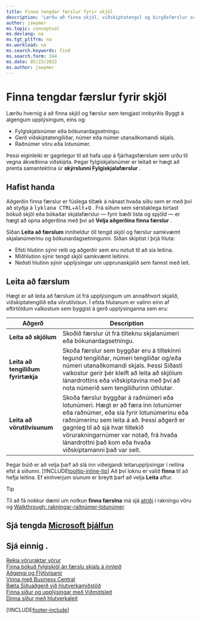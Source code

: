 ```yaml
---
title: Finna tengdar færslur fyrir skjöl
description: 'Lærðu að finna skjöl, viðskiptatengsl og birgðafærslur sem tengjast innbyrðis.'
author: jswymer
ms.topic: conceptual
ms.devlang: na
ms.tgt_pltfrm: na
ms.workload: na
ms.search.keywords: find
ms.search.form: 344
ms.date: 05/23/2022
ms.author: jswymer
---
```

# <a name="finding-related-entries-for-documents"></a><a name="finding-related-entries-for-documents"></a>Finna tengdar færslur fyrir skjöl

Lærðu hvernig á að finna skjöl og færslur sem tengjast innbyrðis Byggt á algengum upplýsingum, eins og:

- Fylgiskjalsnúmer eða bókunardagsetningu.
- Gerð viðskiptatengiliðar, númer eða númer utanaðkomandi skjals.
- Raðnúmer vöru eða lotunúmer.

Þessi eiginleiki er gagnlegur til að hafa upp á fjárhagsfærslum sem urðu til vegna ákveðinna viðskipta. Þegar fylgiskjalsnúmer er leitað er hægt að prenta samantektina úr  **skýrslunni Fylgiskjalafærslur** .

## <a name="get-started"></a><a name="get-started"></a>Hafist handa

Aðgerðin finna færslur er fúslega tiltæk á nánast hvaða síðu sem er með því að styðja á  <kbd>lyklana CTRL</kbd>+<kbd>Alt</kbd>+<kbd>Q</kbd> . Frá síðum sem sérstaklega birtast bókuð skjöl eða bókaðar skjalafærslur &mdash; fyrir bæði lista og spjöld &mdash; er hægt að opna aðgerðina með því að  **Velja aðgerðina finna færslur** .

Síðan **Leita að færslum** inniheldur öll tengd skjöl og færslur samkvæmt skjalanúmerinu og bókunardagsetningunni. Síðan skiptist í þrjá hluta:

- Efsti hlutinn sýnir reiti og aðgerðir sem eru notuð til að sía leitina.
- Miðhlutinn sýnir tengd skjöl samkvæmt leitinni.
- Neðsti hlutinn sýnir upplýsingar um upprunaskjalið sem fannst með leit.

## <a name="search-for-entries"></a><a name="search-for-entries"></a>Leita að færslum

Hægt er að leita að færslum út frá upplýsingum um annaðhvort skjalið, viðskiptatengilið eða vörutilvísun. Í efsta hlutanum er valinn einn af eftirtöldum valkostum sem byggist á gerð upplýsinganna sem eru:

|Aðgerð|Description|
|------|-----------|
| **Leita að skjölum** | Skoðið færslur út frá tilteknu skjalanúmeri eða bókunardagsetningu. |
| **Leita að tengiliðum fyrirtækja** | Skoða færslur sem byggðar eru á tiltekinni tegund tengiliðar, númeri tengiliðar og/eða númeri utanaðkomandi skjals. Þessi Síðasti valkostur gerir þér kleift að leita að skjölum lánardrottins eða viðskiptavina með því að nota númerið sem tengiliðurinn úthlutar. |
| **Leita að vörutilvísunum** | Skoða færslur byggðar á raðnúmeri eða lotunúmeri. Hægt er að færa inn lotunúmer eða raðnúmer, eða sía fyrir lotunúmerinu eða raðnúmerinu sem leita á að. Þessi aðgerð er gagnleg til að sjá hvar tiltekið vörurakningarnúmer var notað, frá hvaða lánardrottni það kom eða hvaða viðskiptamanni það var selt. |

Þegar búið er að velja þarf að slá inn viðeigandi leitarupplýsingar í reitina efst á síðunni. [!INCLUDE[tooltip-inline-tip](includes/tooltip-inline-tip_md.md)] Að því loknu er valið  **finna**  til að hefja leitina. Ef einhverjum síunum er breytt þarf að velja **Leita** aftur.

> [!TIP]
> Til að fá nokkur dæmi um notkun  **finna færslna** má sjá  [atriði](inventory-how-to-trace-item-tracked-items.md)  í rakningu vöru og  [Walkthrough: rakningar-raðnúmer-lotunúmer](walkthrough-tracing-serial-lot-numbers.md).

## <a name="see-related-microsoft-training"></a><a name="see-related-microsoft-training"></a>Sjá tengda [Microsoft þjálfun](/training/modules/user-interface-dynamics-365-business-central/index)

## <a name="see-also"></a><a name="see-also"></a>Sjá einnig .

[Rekja vöruraktar vörur](inventory-how-to-trace-item-tracked-items.md)  
[Finna bókuð fylgiskjöl án færslu skjals á innleið](across-how-find-posted-documents-without-income-document-records.md)  
[Aðgengi og Flýtivísanir](ui-accessibility.md)  
[Vinna með Business Central](ui-work-product.md)  
[Bæta Síðuaðgerð við hlutverkamiðstöð](ui-bookmarks.md)  
[Finna síður og upplýsingar með Viðmótsleit](ui-search.md)  
[Dinna síður með hlutverkaleit](ui-role-explorer.md)  

[!INCLUDE[footer-include](includes/footer-banner.md)]
